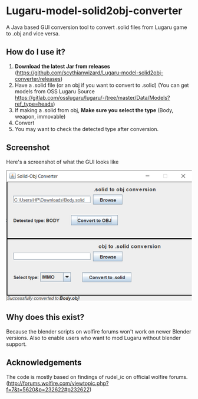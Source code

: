 # Lugaru-model-solid2obj-converter
A Java based GUI conversion tool to convert .solid files from Lugaru game to .obj and vice versa.

## How do I use it?
1. **Download the latest Jar from releases** (https://github.com/scythianwizard/Lugaru-model-solid2obj-converter/releases)
2. Have a .solid file (or an obj if you want to convert to .solid) (You can get models from OSS Lugaru Source https://gitlab.com/osslugaru/lugaru/-/tree/master/Data/Models?ref_type=heads)
3. If making a .solid from obj, **Make sure you select the type** (Body, weapon, immovable)
4. Convert
5. You may want to check the detected type after conversion. 

## Screenshot
Here's a screenshot of what the GUI looks like

![](/lugaru-solid2obj-screenshot.png?)

## Why does this exist?
Because the blender scripts on wolfire forums won't work on newer Blender versions.
Also to enable users who want to mod Lugaru without blender support.

## Acknowledgements
The code is mostly based on findings of rudel_ic on official wolfire forums.
(http://forums.wolfire.com/viewtopic.php?f=7&t=5620&p=232622#p232622)
